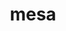 ---
title: "mesa"
layout: cache
categories: [package, v0.18.1]
meta: {"versions": ["22.0.2"], "compilers": ["gcc@=7.3.1", "gcc@=7.5.0"], "oss": ["amzn2", "ubuntu18.04"], "platforms": ["linux"], "targets": ["aarch64", "graviton2", "x86_64", "x86_64_v3", "x86_64_v4"], "stacks": ["aws-isc", "aws-isc-aarch64", "data-vis-sdk", "root"], "num_specs": 5, "num_specs_by_stack": {"root": 5, "data-vis-sdk": 1, "aws-isc": 2, "aws-isc-aarch64": 2}}
spec_details: [{"hash": "elzuav4t7rvnpsekd7bar3zx36tg4oae", "compiler": "gcc@=7.5.0", "versions": ["22.0.2"], "os": "ubuntu18.04", "platform": "linux", "target": "x86_64", "variants": ["buildtype=release", "default_library=shared", "+glx", "+llvm", "+opengl", "~opengles", "~osmesa", "patches=ada85be", "~strip"], "stacks": ["root", "data-vis-sdk"], "size": "-", "tarball": "https://binaries.spack.io/releases/v0.18.1/build_cache/linux-ubuntu18.04-x86_64/gcc-7.5.0/mesa-22.0.2/linux-ubuntu18.04-x86_64-gcc-7.5.0-mesa-22.0.2-elzuav4t7rvnpsekd7bar3zx36tg4oae.spack"}, {"hash": "y3e6l2ah33ln234tc7lg2xuuztezze5s", "compiler": "gcc@=7.3.1", "versions": ["22.0.2"], "os": "amzn2", "platform": "linux", "target": "x86_64_v4", "variants": ["buildtype=release", "default_library=shared", "+glx", "~llvm", "+opengl", "~opengles", "+osmesa", "patches=ada85be", "~strip"], "stacks": ["aws-isc", "root"], "size": "-", "tarball": "https://binaries.spack.io/releases/v0.18.1/build_cache/linux-amzn2-x86_64_v4/gcc-7.3.1/mesa-22.0.2/linux-amzn2-x86_64_v4-gcc-7.3.1-mesa-22.0.2-y3e6l2ah33ln234tc7lg2xuuztezze5s.spack"}, {"hash": "p6lpcvmbvc74tdw26onk2hbr6obus7wp", "compiler": "gcc@=7.3.1", "versions": ["22.0.2"], "os": "amzn2", "platform": "linux", "target": "aarch64", "variants": ["buildtype=release", "default_library=shared", "+glx", "~llvm", "+opengl", "~opengles", "+osmesa", "patches=ada85be", "~strip"], "stacks": ["root", "aws-isc-aarch64"], "size": "-", "tarball": "https://binaries.spack.io/releases/v0.18.1/build_cache/linux-amzn2-aarch64/gcc-7.3.1/mesa-22.0.2/linux-amzn2-aarch64-gcc-7.3.1-mesa-22.0.2-p6lpcvmbvc74tdw26onk2hbr6obus7wp.spack"}, {"hash": "ykra3possu7q75ao254uj72pq2ntioyr", "compiler": "gcc@=7.3.1", "versions": ["22.0.2"], "os": "amzn2", "platform": "linux", "target": "x86_64_v3", "variants": ["buildtype=release", "default_library=shared", "+glx", "~llvm", "+opengl", "~opengles", "+osmesa", "patches=ada85be", "~strip"], "stacks": ["aws-isc", "root"], "size": "-", "tarball": "https://binaries.spack.io/releases/v0.18.1/build_cache/linux-amzn2-x86_64_v3/gcc-7.3.1/mesa-22.0.2/linux-amzn2-x86_64_v3-gcc-7.3.1-mesa-22.0.2-ykra3possu7q75ao254uj72pq2ntioyr.spack"}, {"hash": "hel4tyquwylz32nyccykpdipvsilnfky", "compiler": "gcc@=7.3.1", "versions": ["22.0.2"], "os": "amzn2", "platform": "linux", "target": "graviton2", "variants": ["buildtype=release", "default_library=shared", "+glx", "~llvm", "+opengl", "~opengles", "+osmesa", "patches=ada85be", "~strip"], "stacks": ["root", "aws-isc-aarch64"], "size": "-", "tarball": "https://binaries.spack.io/releases/v0.18.1/build_cache/linux-amzn2-graviton2/gcc-7.3.1/mesa-22.0.2/linux-amzn2-graviton2-gcc-7.3.1-mesa-22.0.2-hel4tyquwylz32nyccykpdipvsilnfky.spack"}]
---